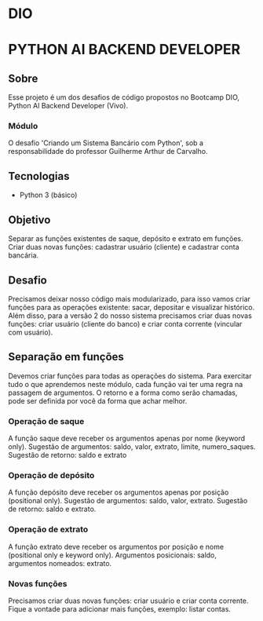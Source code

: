 # DIO
# PYTHON AI BACKEND DEVELOPER

## Sobre
Esse projeto é um dos desafios de código propostos no Bootcamp DIO, Python AI Backend Developer (Vivo).

### Módulo
O desafio 'Criando um Sistema Bancário com Python', sob a responsabilidade do professor Guilherme Arthur de Carvalho.

## Tecnologias
- Python 3 (básico)

## Objetivo
Separar as funções existentes de saque, depósito e extrato em funções. Criar duas novas funções: cadastrar usuário (cliente) e cadastrar conta bancária.

## Desafio
Precisamos deixar nosso código mais modularizado, para isso vamos criar funções para as operações existente: sacar, depositar e visualizar histórico. Além disso, para a versão 2 do nosso sistema precisamos criar duas novas funções: criar usuário (cliente do banco) e criar conta corrente (vincular com usuário).

## Separação em funções
Devemos criar funções para todas as operações do sistema. Para exercitar tudo o que aprendemos neste módulo, cada função vai ter uma regra na passagem de argumentos. O retorno e a forma como serão chamadas, pode ser definida por você da forma que achar melhor.

### Operação de saque
A função saque deve receber os argumentos apenas por nome (keyword only). Sugestão de argumentos: saldo, valor, extrato, limite, numero_saques. Sugestão de retorno: saldo e extrato

### Operação de depósito
A função depósito deve receber os argumentos apenas por posição (positional only). Sugestão de argumentos: saldo, valor, extrato. Sugestão de retorno: saldo e extrato.

### Operação de extrato
A função extrato deve receber os argumentos por posição e nome (positional only e keyword only). Argumentos posicionais: saldo, argumentos nomeados: extrato.

### Novas funções
Precisamos criar duas novas funções: criar usuário e criar conta corrente. Fique a vontade para adicionar mais funções, exemplo: listar contas.